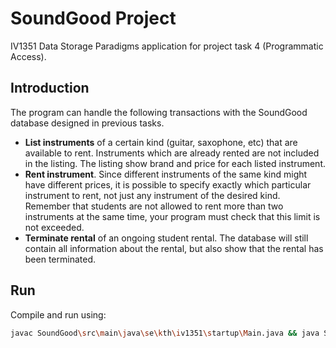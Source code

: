 # SoundGood Project

IV1351 Data Storage Paradigms application for project task 4 (Programmatic Access).

## Introduction

The program can handle the following transactions with the SoundGood database designed in previous tasks.

- **List instruments** of a certain kind (guitar, saxophone, etc) that are available to rent. Instruments which are already rented are not included in the listing. The listing show brand and price for each listed instrument.
- **Rent instrument**. Since different instruments of the same kind might have different prices, it is possible to specify exactly which particular instrument to rent, not just any instrument of the desired kind. Remember that students are not allowed to rent more than two instruments at the same time, your program must check that this limit is not exceeded.
- **Terminate rental** of an ongoing student rental. The database will still contain all information about the rental, but also show that the rental has been terminated.

## Run

Compile and run using:

```bash
javac SoundGood\src\main\java\se\kth\iv1351\startup\Main.java && java SoundGood\src\main\java\se\kth\iv1351\startup\Main.java
```

